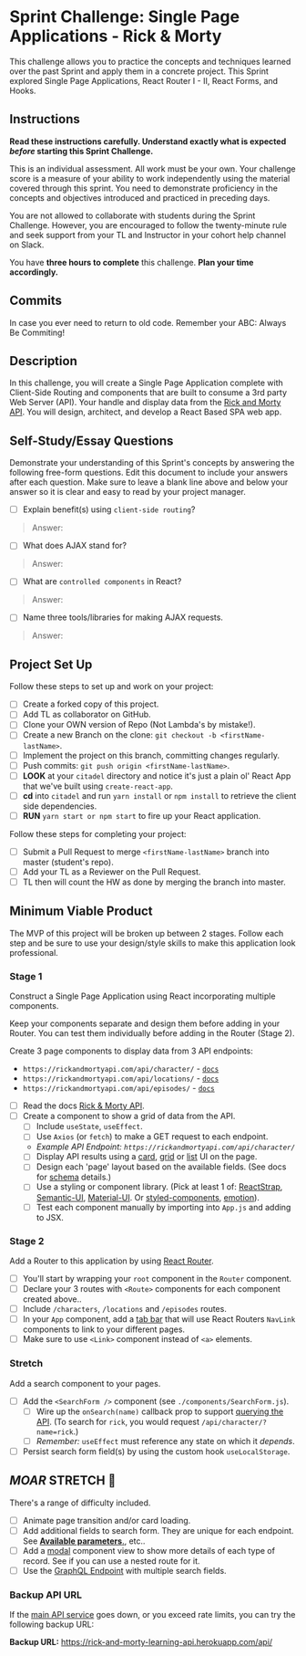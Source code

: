 # Sprint Challenge: Single Page Applications - Rick & Morty

This challenge allows you to practice the concepts and techniques learned over the past Sprint and apply them in a concrete project. This Sprint explored Single Page Applications, React Router I - II, React Forms, and Hooks.

## Instructions

**Read these instructions carefully. Understand exactly what is expected _before_ starting this Sprint Challenge.**

This is an individual assessment. All work must be your own. Your challenge score is a measure of your ability to work independently using the material covered through this sprint. You need to demonstrate proficiency in the concepts and objectives introduced and practiced in preceding days.

You are not allowed to collaborate with students during the Sprint Challenge. However, you are encouraged to follow the twenty-minute rule and seek support from your TL and Instructor in your cohort help channel on Slack.

You have **three hours to complete** this challenge. **Plan your time accordingly.**

## Commits

In case you ever need to return to old code. Remember your ABC: Always Be Commiting!

## Description

In this challenge, you will create a Single Page Application complete with Client-Side Routing and components that are built to consume a 3rd party Web Server (API). Your handle and display data from the [Rick and Morty API](https://rickandmortyapi.com/documentation). You will design, architect, and develop a React Based SPA web app.

## Self-Study/Essay Questions

Demonstrate your understanding of this Sprint's concepts by answering the following free-form questions. Edit this document to include your answers after each question. Make sure to leave a blank line above and below your answer so it is clear and easy to read by your project manager.

- [ ] Explain benefit(s) using `client-side routing`?
> Answer:
- [ ] What does AJAX stand for?
> Answer:
- [ ] What are `controlled components` in React?
> Answer:
- [ ] Name three tools/libraries for making AJAX requests.
> Answer:


## Project Set Up

Follow these steps to set up and work on your project:

- [ ] Create a forked copy of this project.
- [ ] Add TL as collaborator on GitHub.
- [ ] Clone your OWN version of Repo (Not Lambda's by mistake!).
- [ ] Create a new Branch on the clone: `git checkout -b <firstName-lastName>`.
- [ ] Implement the project on this branch, committing changes regularly.
- [ ] Push commits: `git push origin <firstName-lastName>`.
- [ ] **LOOK** at your `citadel` directory and notice it's just a plain ol' React App that we've built using `create-react-app`.
- [ ] **cd** into `citadel` and run `yarn install` or `npm install` to retrieve the client side dependencies.
- [ ] **RUN** `yarn start or npm start` to fire up your React application.

Follow these steps for completing your project:

- [ ] Submit a Pull Request to merge `<firstName-lastName>` branch into master (student's repo).
- [ ] Add your TL as a Reviewer on the Pull Request.
- [ ] TL then will count the HW as done by merging the branch into master.

## Minimum Viable Product

The MVP of this project will be broken up between 2 stages. Follow each step and be sure to use your design/style skills to make this application look professional.

### Stage 1

Construct a Single Page Application using React incorporating multiple components.

Keep your components separate and design them before adding in your Router.
You can test them individually before adding in the Router (Stage 2).

Create 3 page components to display data from 3 API endpoints:

- `https://rickandmortyapi.com/api/character/` - [`docs`](https://rickandmortyapi.com/documentation/#get-all-characters)
- `https://rickandmortyapi.com/api/locations/` - [`docs`](https://rickandmortyapi.com/documentation/#get-all-locations)
- `https://rickandmortyapi.com/api/episodes/` - [`docs`](https://rickandmortyapi.com/documentation/#get-all-episodes)

- [ ] Read the docs [Rick & Morty API](https://rickandmortyapi.com/documentation/).
- [ ] Create a component to show a grid of data from the API.
  - [ ] Include `useState`, `useEffect`.
  - [ ] Use `Axios` (or `fetch`) to make a GET request to each endpoint.
  - _Example API Endpoint: `https://rickandmortyapi.com/api/character/`_
  - [ ] Display API results using a [card](https://material-ui.com/components/cards/#media), [grid](https://material-ui.com/components/grid-list/#grid-list-with-titlebars) or [list](https://material-ui.com/components/lists/#align-list-items) UI on the page.
  - [ ] Design each 'page' layout based on the available fields. (See docs for [schema](https://rickandmortyapi.com/documentation/#character-schema) details.)
  - [ ] Use a styling or component library. (Pick at least 1 of: [ReactStrap](https://reactstrap.github.io), [Semantic-UI](https://react.semantic-ui.com), [Material-UI](https://material-ui.com/). Or [styled-components](https://www.styled-components.com/), [emotion](https://emotion.sh/docs/introduction)).
  - [ ] Test each component manually by importing into `App.js` and adding to JSX.

### Stage 2

Add a Router to this application by using [React Router](https://reacttraining.com/react-router/web/guides/quick-start).

- [ ] You'll start by wrapping your `root` component in the `Router` component.
- [ ] Declare your 3 routes with `<Route>` components for each component created above..
- [ ] Include `/characters`, `/locations` and `/episodes` routes.
- [ ] In your `App` component, add a [tab bar](https://material-ui.com/components/tabs/#full-width) that will use React Routers `NavLink` components to link to your different pages.
- [ ] Make sure to use `<Link>` component instead of `<a>` elements.

### Stretch

Add a search component to your pages.

- [ ] Add the `<SearchForm />` component (see `./components/SearchForm.js`).
  - [ ] Wire up the `onSearch(name)` callback prop to support [querying the API](https://rickandmortyapi.com/documentation/#filter-characters). (To search for `rick`, you would request `/api/character/?name=rick`.)
  - [ ] _Remember:_ `useEffect` must reference any state on which it _depends_.
- [ ] Persist search form field(s) by using the custom hook `useLocalStorage`.

## _MOAR_ STRETCH 💪

There's a range of difficulty included.

- [ ] Animate page transition and/or card loading.
- [ ] Add additional fields to search form. They are unique for each endpoint. See [**Available parameters**.](https://rickandmortyapi.com/documentation/#filter-characters), etc..
- [ ] Add a [modal](https://material-ui.com/components/modal/) component view to show more details of each type of record. See if you can use a nested route for it.
- [ ] Use the [GraphQL Endpoint](https://rickandmortyapi.com/documentation/#graphql) with multiple search fields.

### Backup API URL

If the [main API service](https://rickandmortyapi.com/documentation) goes down, or you exceed rate limits, you can try the following backup URL:

**Backup URL:** https://rick-and-morty-learning-api.herokuapp.com/api/
